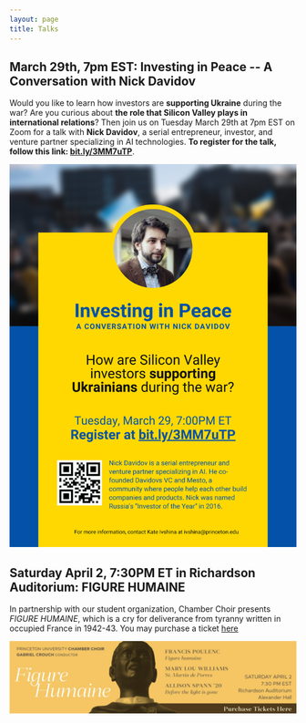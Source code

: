 ```yaml
---
layout: page
title: Talks
---
```



## March 29th, 7pm EST: Investing in Peace -- A Conversation with Nick Davidov

Would you like to learn how investors are **supporting Ukraine** during the war? Are you curious about **the role that Silicon Valley plays in international relations**? Then join us on Tuesday March 29th at 7pm EST on Zoom for a talk with **Nick Davidov**, a serial entrepreneur, investor, and venture partner specializing in AI technologies. **To register for the talk, follow this link: [bit.ly/3MM7uTP](bit.ly/3MM7uTP)**.  

<p align="center">
<img src="/imgs/Davidov.png" alt="drawing" width="600"/>
</p>


## Saturday April 2, 7:30PM ET in Richardson Auditorium: FIGURE HUMAINE

In partnership with our student organization, Chamber Choir presents *FIGURE HUMAINE*, which is a cry for deliverance from tyranny written in occupied France in 1942-43. You may purchase a ticket [here](https://princetongleeclub.com)

<p align="center">
<img src="/imgs/humaine.png" alt="drawing" width="600"/>
</p>
